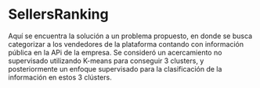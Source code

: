 # SellersRanking

Aquí se encuentra la solución a un problema propuesto, en donde se busca categorizar a los vendedores de la plataforma contando con información pública en la APi de la empresa. Se consideró un acercamiento no supervisado utilizando K-means para conseguir 3 clusters, y posteriormente un enfoque supervisado para la clasificación de la información en estos 3 clústers. 


